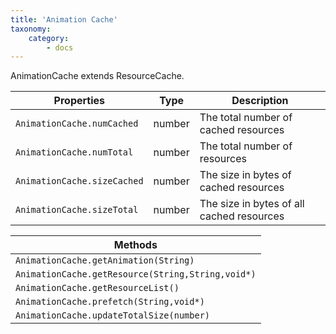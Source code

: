 ```yaml
---
title: 'Animation Cache'
taxonomy:
    category:
        - docs
---
```


AnimationCache extends ResourceCache. 

| Properties                | Type   | Description |
| ------------------------- | ------ | ----------- |
| `AnimationCache.numCached`  | number | The total number of cached resources            |
| `AnimationCache.numTotal`   | number | The total number of resources            |
| `AnimationCache.sizeCached` | number | The size in bytes of cached resources            |
| `AnimationCache.sizeTotal`  | number | The size in bytes of all cached resources            |


| Methods                                  |
| ---------------------------------------- |
| `AnimationCache.getAnimation(String)`     |
| `AnimationCache.getResource(String,String,void*)` |
| `AnimationCache.getResourceList()`         |
| `AnimationCache.prefetch(String,void*)`      |
| `AnimationCache.updateTotalSize(number)` |




